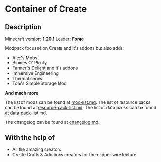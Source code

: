 # Container of Create

## Description

Minecraft version: **1.20.1**
Loader: **Forge**

Modpack focused on Create and it's addons but also adds:

- Alex's Mobs
- Biomes O' Plenty
- Farmer's Delight and it's addons
- Immersive Engineering
- Thermal series
- Tom's Simple Storage Mod

**And much more**

The list of mods can be found at [mod-list.md](mod-list.md).
The list of resource packs can be found at [resource-pack-list.md](resource-pack-list.md).
The list of data packs can be found at [data-pack-list.md](data-pack-list.md).

The changelog can be found at [changelog.md](changelog.md).

## With the help of

- All the amazing creators
- Create Crafts & Additions creators for the copper wire texture
